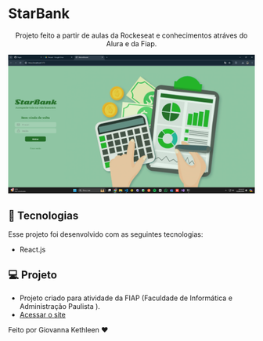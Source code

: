 # StarBank
<p align="center">
 Projeto feito a partir de aulas da Rockeseat e conhecimentos atráves do Alura e da Fiap.
</p>

<p align="center">
  <img alt="projeto notes" src="starbank.png">
</p>

## 🚀 Tecnologias
Esse projeto foi desenvolvido com as seguintes tecnologias:
- React.js

## 💻 Projeto
- Projeto criado para atividade da FIAP (Faculdade de Informática e Administração Paulista ).
- [Acessar o site](https://starbank-fiap.netlify.app/)

<p> Feito por Giovanna Kethleen ♥ </p>

